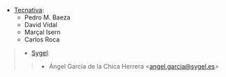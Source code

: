 - [Tecnativa](https://www.tecnativa.com):
  - Pedro M. Baeza
  - David Vidal
  - Marçal Isern
  - Carlos Roca

> - [Sygel](https://www.sygel.es):
>
> > - Ángel García de la Chica Herrera \<<angel.garcia@sygel.es>\>
